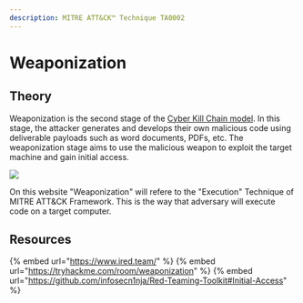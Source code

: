 ```yaml
---
description: MITRE ATT&CK™ Technique TA0002
---
```

# Weaponization

## Theory

Weaponization is the second stage of the [Cyber Kill Chain model](https://www.lockheedmartin.com/en-us/capabilities/cyber/cyber-kill-chain.html). In this stage, the attacker generates and develops their own malicious code using deliverable payloads such as word documents, PDFs, etc. The weaponization stage aims to use the malicious weapon to exploit the target machine and gain initial access.

![](http://hack-army.net/wp-content/uploads/2022/09/weaponization.png)

On this website "Weaponization" will refere to the "Execution" Technique of MITRE ATT&CK Framework.
This is the way that adversary will execute code on a target computer.

## Resources

{% embed url="https://www.ired.team/" %}
{% embed url="https://tryhackme.com/room/weaponization" %}
{% embed url="https://github.com/infosecn1nja/Red-Teaming-Toolkit#Initial-Access" %}
